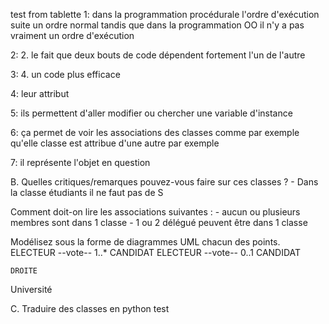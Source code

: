 test from tablette
1:
dans la programmation procédurale l'ordre d'exécution suite un ordre normal tandis
que dans la programmation OO il n'y a pas vraiment un ordre d'exécution

2:
    2. le fait que deux bouts de code dépendent fortement l'un de l'autre

3:
    4. un code plus efficace

4:
    leur attribut

5:
    ils permettent d'aller modifier ou chercher une variable d'instance

6:
    ça permet de voir les associations des classes comme par exemple qu'elle classe est attribue d'une autre par exemple

7:
    il représente l'objet en question

B.
Quelles critiques/remarques pouvez-vous faire sur ces classes ?
    - Dans la classe étudiants il ne faut pas de S 

Comment doit-on lire les associations suivantes :
    - aucun ou plusieurs membres sont dans 1 classe
    - 1 ou 2 délégué peuvent être dans 1 classe

Modélisez sous la forme de diagrammes UML chacun des points.
    ELECTEUR --vote-- 1..* CANDIDAT
    ELECTEUR --vote-- 0..1 CANDIDAT

    DROITE


Université


C. Traduire des classes en python
test